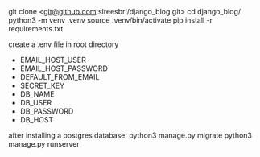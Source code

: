 git clone <git@github.com:sireesbrl/django_blog.git>
cd django_blog/
python3 -m venv .venv
source .venv/bin/activate
pip install -r requirements.txt

create a .env file in root directory
  - EMAIL_HOST_USER
  - EMAIL_HOST_PASSWORD
  - DEFAULT_FROM_EMAIL
  - SECRET_KEY
  - DB_NAME
  - DB_USER
  - DB_PASSWORD
  - DB_HOST

after installing a postgres database: python3 manage.py migrate
python3 manage.py runserver
